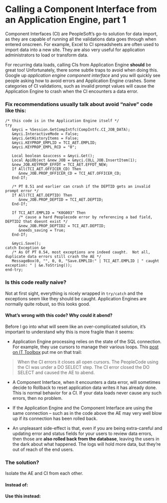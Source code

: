 # Calling a Component Interface from an Application Engine, part 1

Component Interfaces (CI) are PeopleSoft’s go-to solution for data import, as they are capable of running all the validations data goes through when entered onscreen. For example, Excel to CI spreadsheets are often used to import data into a new site. They are also very useful for application administrators to load or transform data.

For recurring data loads, calling CIs from Application Engine **should** be great too! Unfortunately, there some subtle traps to avoid when doing this. Google up *application engine component interface* and you will quickly see people asking how to avoid errors and Application Engine crashes. Some categories of CI validations, such as invalid prompt values will cause the Application Engine to crash when the CI encounters a data error.


### Fix recommendations usually talk about avoid “naive” code like this:

	/* this code is in the Application Engine itself */
	try
	   &myci = %Session.GetCompIntfc(CompIntfc.CI_JOB_DATA);
	   &myci.InteractiveMode = False;
	   &myci.GetHistoryItems = False;
	   &myci.KEYPROP_EMPLID = TCI_AET.EMPLID;
	   &myci.KEYPROP_EMPL_RCD = "0";
	   
	   Local boolean &success = &myci.Get();
	   Local ApiObject &new_JOB = &myci.COLL_JOB.InsertItem(1);
	   &new_JOB.KEYPROP_EFFDT = TCI_AET.EFFDT_NEW;
	   If All(TCI_AET.OFFICER_CD) Then
	      &new_JOB.PROP_OFFICER_CD = TCI_AET.OFFICER_CD;
	   End-If;
	   
	   /* PT 8.51 and earlier can crash if the DEPTID gets an invalid prompt error */
	   If All(TCI_AET.DEPTID) Then
	      &new_JOB.PROP_DEPTID = TCI_AET.DEPTID;
	   End-If;
	   
	   If TCI_AET.EMPLID = "K0G003" Then
	      /* cause a hard Peoplecode error by referencing a bad field, DEPTID2 that doesnt exist */
	      &new_JOB.PROP_DEPTID2 = TCI_AET.DEPTID;
	      &needs_saving = True;
	   End-If;
	   
	   &myci.Save();
	catch Exception &e
	   /* As Of PT 8.54, most exceptions are indeed caught.  Not all, duplicate data errors still crash the AE */
	   MessageBox(0, "", 0, 0, "Save.EMPLID:" | TCI_AET.EMPLID | " caught exception: " | &e.ToString());
	end-try;

### Is this code really naive? 

Not at first sight, everything is nicely wrapped in `try/catch` and the exceptions seem like they should be caught. Application Engines are normally quite robust, so this looks good.


#### What’s wrong with this code? Why could it abend?

Before I go into what will seem like an over-complicated solution, it’s important to understand why this is more fragile than it seems:


- Application Engine processing relies on the state of the SQL connection.  For example, they use cursors to manage their various loops. This [post on IT Toolbox](http://peoplesoft.ittoolbox.com/groups/technical-functional/peopletools-l/application-engine-ae-component-interface-ci-combo-error-abendabort-1750406#GRB4220401) put me on that trail:

>  When the CI errors it closes all open cursors. The PeopleCode using the CI was under a DO SELECT step. The CI error closed the DO SELECT and caused the AE to abend.

- A Component Interface, when it encounters a data error, will sometimes decide to Rollback to reset application data writes it has already done.  This is normal behavior for a CI. If your data loads never cause any such errors, then no problem.

- If the Application Engine and the Component Interface are using the same connection – such as in the code above the AE may very well blow up if its connection has been rolled back.

- An unpleasant side-effect is that, even if you are being extra-careful and updating error and status fields for your users to review data errors, then those are **also rolled back from the database**, leaving the users in the dark about what happened. The logs will hold more data, but they’re out of reach of the end users.

### The solution?

Isolate the AE and CI from each other.  

#### Instead of:

#### Use this instead:


